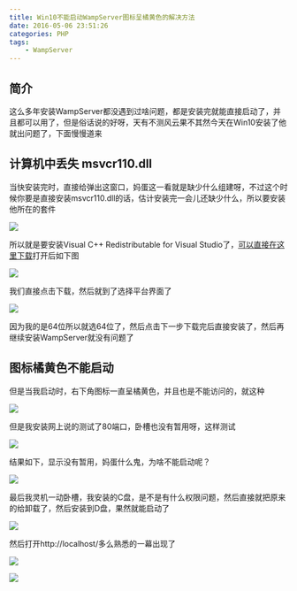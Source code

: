 ```yaml
---
title: Win10不能启动WampServer图标呈橘黄色的解决方法
date: 2016-05-06 23:51:26
categories: PHP
tags: 
    - WampServer
---
```

## 简介

这么多年安装WampServer都没遇到过啥问题，都是安装完就能直接启动了，并且都可以用了，但是俗话说的好呀，天有不测风云果不其然今天在Win10安装了他就出问题了，下面慢慢道来

## 计算机中丢失 msvcr110.dll

当快安装完时，直接给弹出这窗口，妈蛋这一看就是缺少什么组建呀，不过这个时候你要是直接安装msvcr110.dll的话，估计安装完一会儿还缺少什么，所以要安装他所在的套件

![](http://7qnc6h.com1.z0.glb.clouddn.com/gzvkrr0ghgwahlkih7g8majyps.png)

所以就是要安装Visual C++ Redistributable for Visual Studio了，[可以直接在这里下载](https://www.microsoft.com/zh-CN/download/details.aspx?id=30679)打开后如下图

![](http://7qnc6h.com1.z0.glb.clouddn.com/u05frd3zd3yjhzym6571upv4h1.png)

我们直接点击下载，然后就到了选择平台界面了

![](http://7qnc6h.com1.z0.glb.clouddn.com/yymveqtqq1wnrb0473jlopx783.png)

因为我的是64位所以就选64位了，然后点击下一步下载完后直接安装了，然后再继续安装WampServer就没有问题了

## 图标橘黄色不能启动

但是当我启动时，右下角图标一直呈橘黄色，并且也是不能访问的，就这种

![](http://7qnc6h.com1.z0.glb.clouddn.com/mz776fqqn7xbhvvy1503fnf561.png)

但是我安装网上说的测试了80端口，卧槽也没有暂用呀，这样测试

![](http://7qnc6h.com1.z0.glb.clouddn.com/65r99yt62zqia3oex9ljd2yy14.png)

结果如下，显示没有暂用，妈蛋什么鬼，为啥不能启动呢？

![](http://7qnc6h.com1.z0.glb.clouddn.com/drix1k0gh42yytoi7apzq7s3jt.png)

最后我灵机一动卧槽，我安装的C盘，是不是有什么权限问题，然后直接就把原来的给卸载了，然后安装到D盘，果然就能启动了

![](http://7qnc6h.com1.z0.glb.clouddn.com/lcoejji4j48170spcefzdo8yqf.png)

然后打开http://localhost/多么熟悉的一幕出现了

![](http://7qnc6h.com1.z0.glb.clouddn.com/y58da75ve4zyfym3150635p5e9.png)

![](http://7qnc6h.com1.z0.glb.clouddn.com/ctyyue2i4rqz1pqqm2xwl7db1e.png)